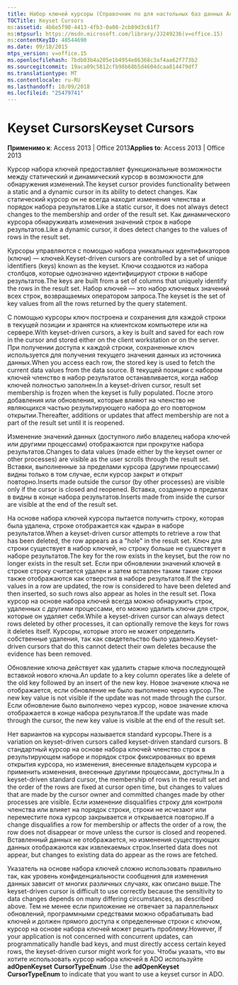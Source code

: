 ```yaml
---
title: Набор ключей курсоры (Справочник по для настольных баз данных Access)
TOCTitle: Keyset Cursors
ms:assetid: 4b6e5f90-4413-4fb3-0a08-2cb89d3c61f7
ms:mtpsurl: https://msdn.microsoft.com/library/JJ249236(v=office.15)
ms:contentKeyID: 48544690
ms.date: 09/18/2015
mtps_version: v=office.15
ms.openlocfilehash: 7bdb03b4a205e1b4954e86368c3af4aa62f773b2
ms.sourcegitcommit: 19aca09c5812cfb98b68b5d4604dcaa814479df7
ms.translationtype: MT
ms.contentlocale: ru-RU
ms.lasthandoff: 10/09/2018
ms.locfileid: "25479741"
---
```

# <a name="keyset-cursors"></a><span data-ttu-id="48c74-102">Keyset Cursors</span><span class="sxs-lookup"><span data-stu-id="48c74-102">Keyset Cursors</span></span>


<span data-ttu-id="48c74-103">**Применимо к**: Access 2013 | Office 2013</span><span class="sxs-lookup"><span data-stu-id="48c74-103">**Applies to**: Access 2013 | Office 2013</span></span>

<span data-ttu-id="48c74-104">Курсор набора ключей предоставляет функциональные возможности между статический и динамический курсор в возможности для обнаружения изменений.</span><span class="sxs-lookup"><span data-stu-id="48c74-104">The keyset cursor provides functionality between a static and a dynamic cursor in its ability to detect changes.</span></span> <span data-ttu-id="48c74-105">Как статический курсор он не всегда находит изменения членства и порядок набора результатов.</span><span class="sxs-lookup"><span data-stu-id="48c74-105">Like a static cursor, it does not always detect changes to the membership and order of the result set.</span></span> <span data-ttu-id="48c74-106">Как динамического курсора обнаруживать изменения значений строк в наборе результатов.</span><span class="sxs-lookup"><span data-stu-id="48c74-106">Like a dynamic cursor, it does detect changes to the values of rows in the result set.</span></span>

<span data-ttu-id="48c74-107">Курсоры управляются с помощью набора уникальных идентификаторов (ключи) — ключей.</span><span class="sxs-lookup"><span data-stu-id="48c74-107">Keyset-driven cursors are controlled by a set of unique identifiers (keys) known as the keyset.</span></span> <span data-ttu-id="48c74-108">Ключи создаются из набора столбцов, которые однозначно идентифицируют строки в наборе результатов.</span><span class="sxs-lookup"><span data-stu-id="48c74-108">The keys are built from a set of columns that uniquely identify the rows in the result set.</span></span> <span data-ttu-id="48c74-109">Набор ключей — это набор ключевых значений всех строк, возвращаемых оператором запроса.</span><span class="sxs-lookup"><span data-stu-id="48c74-109">The keyset is the set of key values from all the rows returned by the query statement.</span></span>

<span data-ttu-id="48c74-110">С помощью курсоры ключ построена и сохранения для каждой строки в текущей позиции и хранятся на клиентском компьютере или на сервере.</span><span class="sxs-lookup"><span data-stu-id="48c74-110">With keyset-driven cursors, a key is built and saved for each row in the cursor and stored either on the client workstation or on the server.</span></span> <span data-ttu-id="48c74-111">При получении доступа к каждой строки, сохраненные ключ используется для получения текущего значения данных из источника данных.</span><span class="sxs-lookup"><span data-stu-id="48c74-111">When you access each row, the stored key is used to fetch the current data values from the data source.</span></span> <span data-ttu-id="48c74-112">В текущей позиции с набором ключей членство в набор результатов останавливается, когда набор ключей полностью заполнен.</span><span class="sxs-lookup"><span data-stu-id="48c74-112">In a keyset-driven cursor, result set membership is frozen when the keyset is fully populated.</span></span> <span data-ttu-id="48c74-113">После этого добавления или обновления, которые влияют на членство не являющихся частью результирующего набора до его повторном открытии.</span><span class="sxs-lookup"><span data-stu-id="48c74-113">Thereafter, additions or updates that affect membership are not a part of the result set until it is reopened.</span></span>

<span data-ttu-id="48c74-114">Изменение значений данных (доступного либо владелец набора ключей или другими процессами) отображаются при прокрутке набора результатов.</span><span class="sxs-lookup"><span data-stu-id="48c74-114">Changes to data values (made either by the keyset owner or other processes) are visible as the user scrolls through the result set.</span></span> <span data-ttu-id="48c74-115">Вставки, выполненные за пределами курсора (другими процессами) видны только в том случае, если курсор закрыт и открыт повторно.</span><span class="sxs-lookup"><span data-stu-id="48c74-115">Inserts made outside the cursor (by other processes) are visible only if the cursor is closed and reopened.</span></span> <span data-ttu-id="48c74-116">Вставка, созданную в пределах в видны в конце набора результатов.</span><span class="sxs-lookup"><span data-stu-id="48c74-116">Inserts made from inside the cursor are visible at the end of the result set.</span></span>

<span data-ttu-id="48c74-117">На основе набора ключей курсора пытается получить строку, которая была удалена, строке отображается как «дыра» в наборе результатов.</span><span class="sxs-lookup"><span data-stu-id="48c74-117">When a keyset-driven cursor attempts to retrieve a row that has been deleted, the row appears as a "hole" in the result set.</span></span> <span data-ttu-id="48c74-118">Ключ для строки существует в набор ключей, но строку больше не существует в наборе результатов.</span><span class="sxs-lookup"><span data-stu-id="48c74-118">The key for the row exists in the keyset, but the row no longer exists in the result set.</span></span> <span data-ttu-id="48c74-119">Если при обновлении значений ключей в строке строку считается удален и затем вставлен таким такие строки также отображаются как отверстия в наборе результатов.</span><span class="sxs-lookup"><span data-stu-id="48c74-119">If the key values in a row are updated, the row is considered to have been deleted and then inserted, so such rows also appear as holes in the result set.</span></span> <span data-ttu-id="48c74-120">Пока курсор на основе набора ключей всегда можно обнаружить строк, удаленных с другими процессами, его можно удалить ключи для строк, которые он удаляет себя.</span><span class="sxs-lookup"><span data-stu-id="48c74-120">While a keyset-driven cursor can always detect rows deleted by other processes, it can optionally remove the keys for rows it deletes itself.</span></span> <span data-ttu-id="48c74-121">Курсоры, которые этого не может определить собственные удаления, так как свидетельство было удалено.</span><span class="sxs-lookup"><span data-stu-id="48c74-121">Keyset-driven cursors that do this cannot detect their own deletes because the evidence has been removed.</span></span>

<span data-ttu-id="48c74-122">Обновление ключа действует как удалить старые ключа последующей вставкой нового ключа.</span><span class="sxs-lookup"><span data-stu-id="48c74-122">An update to a key column operates like a delete of the old key followed by an insert of the new key.</span></span> <span data-ttu-id="48c74-123">Новое значение ключа не отображается, если обновление не было выполнено через курсор.</span><span class="sxs-lookup"><span data-stu-id="48c74-123">The new key value is not visible if the update was not made through the cursor.</span></span> <span data-ttu-id="48c74-124">Если обновление было выполнено через курсор, новое значение ключа отображается в конце набора результатов.</span><span class="sxs-lookup"><span data-stu-id="48c74-124">If the update was made through the cursor, the new key value is visible at the end of the result set.</span></span>

<span data-ttu-id="48c74-125">Нет вариантов на курсоры называется standard курсоры.</span><span class="sxs-lookup"><span data-stu-id="48c74-125">There is a variation on keyset-driven cursors called keyset-driven standard cursors.</span></span> <span data-ttu-id="48c74-126">В стандартный курсор на основе набора ключей членство строк в результирующем наборе и порядок строк фиксированных во время открытия курсора, но изменения, внесенные владельцем курсора и применить изменения, внесенные другими процессами, доступны.</span><span class="sxs-lookup"><span data-stu-id="48c74-126">In a keyset-driven standard cursor, the membership of rows in the result set and the order of the rows are fixed at cursor open time, but changes to values that are made by the cursor owner and committed changes made by other processes are visible.</span></span> <span data-ttu-id="48c74-127">Если изменение disqualifies строку для контроля членства или влияет на порядок строки, строки не исчезают или переместите пока курсор закрывается и открывается повторно.</span><span class="sxs-lookup"><span data-stu-id="48c74-127">If a change disqualifies a row for membership or affects the order of a row, the row does not disappear or move unless the cursor is closed and reopened.</span></span> <span data-ttu-id="48c74-128">Вставленный данных не отображается, но изменения существующих данных отображаются как извлекаемых строк.</span><span class="sxs-lookup"><span data-stu-id="48c74-128">Inserted data does not appear, but changes to existing data do appear as the rows are fetched.</span></span>

<span data-ttu-id="48c74-129">Указатель на основе набора ключей сложно использовать правильно так, как уровень конфиденциальности сообщения для изменения данных зависит от многих различных случаях, как описано выше.</span><span class="sxs-lookup"><span data-stu-id="48c74-129">The keyset-driven cursor is difficult to use correctly because the sensitivity to data changes depends on many differing circumstances, as described above.</span></span> <span data-ttu-id="48c74-130">Тем не менее если приложение не отвечает за параллельных обновлений, программными средствами можно обрабатывать bad ключей и должен прямого доступа к определенные строки с ключом, курсор на основе набора ключей может решить проблему.</span><span class="sxs-lookup"><span data-stu-id="48c74-130">However, if your application is not concerned with concurrent updates, can programmatically handle bad keys, and must directly access certain keyed rows, the keyset-driven cursor might work for you.</span></span> <span data-ttu-id="48c74-131">Чтобы указать, что вы хотите использовать курсор набора ключей в ADO используйте **adOpenKeyset** **CursorTypeEnum** .</span><span class="sxs-lookup"><span data-stu-id="48c74-131">Use the **adOpenKeyset** **CursorTypeEnum** to indicate that you want to use a keyset cursor in ADO.</span></span>

